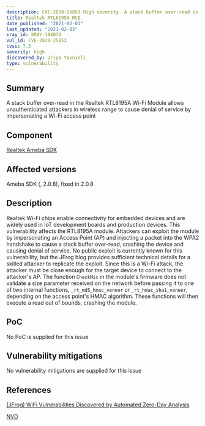 ```yaml
---
description: CVE-2020-25853 High severity. A stack buffer over-read in the Realtek RTL8195A Wi-Fi Module allows unauthenticated attackers in wireless range to cause denial of service by impersonating a Wi-Fi access point
title: Realtek RTL8195A RCE
date_published: "2021-02-03"
last_updated: "2021-02-03"
xray_id: XRAY-194070
vul_id: CVE-2020-25853
cvss: 7.5
severity: high
discovered_by: Uriya Yavnieli
type: vulnerability
---
```

## Summary
A stack buffer over-read in the Realtek RTL8195A Wi-Fi Module allows unauthenticated attackers in wireless range to cause denial of service by impersonating a Wi-Fi access point

## Component

[Realtek Ameba SDK](https://www.amebaiot.com/en/ameba-sdk-summary/)

## Affected versions

Ameba SDK (, 2.0.8), fixed in 2.0.8

## Description

Realtek Wi-Fi chips enable connectivity for embedded devices and are widely used in IoT development boards and production devices. This vulnerability affects the RTL8195A module. Attackers can exploit the module by impersonating an Access Point (AP) and injecting a packet into the WPA2 handshake to cause a stack buffer over-read, crashing the device and causing denial of service. No public exploit is currently known for this vulnerability, but the JFrog blog provides sufficient technical details for a skilled attacker to replicate the exploit. Since this is a Wi-Fi attack, the attacker must be close enough for the target device to connect to the attacker's AP. The function `CheckMic` in the module's firmware does not validate a size parameter received on the network before passing it to one of two internal functions, `_rt_md5_hmac_veneer` or `_rt_hmac_sha1_veneer`, depending on the access point's HMAC algorithm. These functions will then execute a read out of bounds, crashing the module.

## PoC

No PoC is supplied for this issue

## Vulnerability mitigations

No vulnerability mitigations are supplied for this issue

## References

[(JFrog) WiFi Vulnerabilities Discovered by Automated Zero-Day Analysis](https://jfrog.com/blog/major-vulnerabilities-discovered-and-patched-in-realtek-rtl8195a-wi-fi-module/)

[NVD](https://nvd.nist.gov/vuln/detail/CVE-2020-25853)